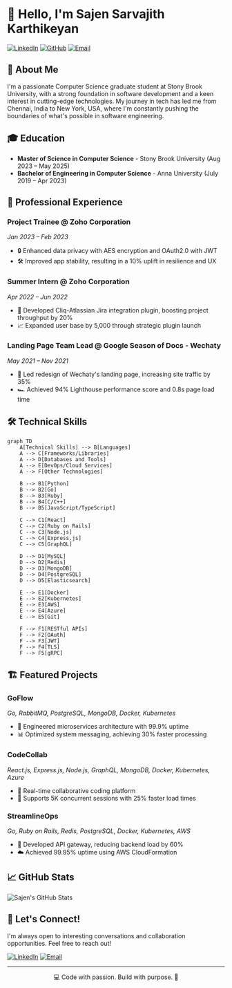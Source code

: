 # 👋 Hello, I'm Sajen Sarvajith Karthikeyan

[![LinkedIn](https://img.shields.io/badge/LinkedIn-Connect-blue?style=for-the-badge&logo=linkedin)](https://linkedin.com/in/sajen-k)
[![GitHub](https://img.shields.io/badge/GitHub-Follow-181717?style=for-the-badge&logo=github)](https://github.com/sajen-k)
[![Email](https://img.shields.io/badge/Email-Contact-red?style=for-the-badge&logo=gmail)](mailto:sajensarvajith.karthikeyan@stonybrook.edu)

## 🚀 About Me

I'm a passionate Computer Science graduate student at Stony Brook University, with a strong foundation in software development and a keen interest in cutting-edge technologies. My journey in tech has led me from Chennai, India to New York, USA, where I'm constantly pushing the boundaries of what's possible in software engineering.

## 🎓 Education

- **Master of Science in Computer Science** - Stony Brook University (Aug 2023 – May 2025)
- **Bachelor of Engineering in Computer Science** - Anna University (July 2019 – Apr 2023)

## 💼 Professional Experience

### Project Trainee @ Zoho Corporation
*Jan 2023 – Feb 2023*
- 🔒 Enhanced data privacy with AES encryption and OAuth2.0 with JWT
- 🛠️ Improved app stability, resulting in a 10% uplift in resilience and UX

### Summer Intern @ Zoho Corporation
*Apr 2022 – Jun 2022*
- 🚀 Developed Cliq-Atlassian Jira integration plugin, boosting project throughput by 20%
- 📈 Expanded user base by 5,000 through strategic plugin launch

### Landing Page Team Lead @ Google Season of Docs - Wechaty
*May 2021 – Nov 2021*
- 🎨 Led redesign of Wechaty's landing page, increasing site traffic by 35%
- 🏎️ Achieved 94% Lighthouse performance score and 0.8s page load time

## 🛠️ Technical Skills

```mermaid
graph TD
    A[Technical Skills] --> B[Languages]
    A --> C[Frameworks/Libraries]
    A --> D[Databases and Tools]
    A --> E[DevOps/Cloud Services]
    A --> F[Other Technologies]
    
    B --> B1[Python]
    B --> B2[Go]
    B --> B3[Ruby]
    B --> B4[C/C++]
    B --> B5[JavaScript/TypeScript]
    
    C --> C1[React]
    C --> C2[Ruby on Rails]
    C --> C3[Node.js]
    C --> C4[Express.js]
    C --> C5[GraphQL]
    
    D --> D1[MySQL]
    D --> D2[Redis]
    D --> D3[MongoDB]
    D --> D4[PostgreSQL]
    D --> D5[Elasticsearch]
    
    E --> E1[Docker]
    E --> E2[Kubernetes]
    E --> E3[AWS]
    E --> E4[Azure]
    E --> E5[Git]
    
    F --> F1[RESTful APIs]
    F --> F2[OAuth]
    F --> F3[JWT]
    F --> F4[TLS]
    F --> F5[gRPC]
```

## 🏗️ Featured Projects

### GoFlow
*Go, RabbitMQ, PostgreSQL, MongoDB, Docker, Kubernetes*
- 🚀 Engineered microservices architecture with 99.9% uptime
- 📊 Optimized system messaging, achieving 30% faster processing

### CodeCollab
*React.js, Express.js, Node.js, GraphQL, MongoDB, Docker, Kubernetes, Azure*
- 👥 Real-time collaborative coding platform
- 🔧 Supports 5K concurrent sessions with 25% faster load times

### StreamlineOps
*Go, Ruby on Rails, Redis, PostgreSQL, Docker, Kubernetes, AWS*
- 🔗 Developed API gateway, reducing backend load by 60%
- ☁️ Achieved 99.95% uptime using AWS CloudFormation

## 📈 GitHub Stats

![Sajen's GitHub Stats](https://github-readme-stats.vercel.app/api?username=sajen-k&show_icons=true&theme=radical)

## 🌟 Let's Connect!

I'm always open to interesting conversations and collaboration opportunities. Feel free to reach out!

[![LinkedIn](https://img.shields.io/badge/LinkedIn-Connect-blue?style=for-the-badge&logo=linkedin)](https://linkedin.com/in/sajen-k)
[![Email](https://img.shields.io/badge/Email-Contact-red?style=for-the-badge&logo=gmail)](mailto:sajensarvajith.karthikeyan@stonybrook.edu)

---

<p align="center">💻 Code with passion. Build with purpose. 🚀</p>
